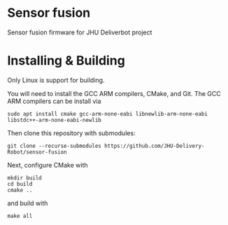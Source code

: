 # Sensor fusion

Sensor fusion firmware for JHU Deliverbot project

# Installing & Building

Only Linux is support for building.

You will need to install the GCC ARM compilers, CMake, and Git. The GCC ARM compilers can be install via
```
sudo apt install cmake gcc-arm-none-eabi libnewlib-arm-none-eabi libstdc++-arm-none-eabi-newlib
```

Then clone this repository with submodules:
```
git clone --recurse-submodules https://github.com/JHU-Delivery-Robot/sensor-fusion
```

Next, configure CMake with
```
mkdir build
cd build
cmake ..
```
and build with
```
make all
```
